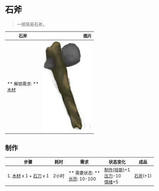 # 石斧  
> 一把简易石斧。  
  
  石斧  |   图片   
 ----  |  ----:   
 ** 解锁需求: **<br>[木材](Wood.md)  |  <img decoding="async" src="Sprite/StoneAxe.png" href="a.md" style="max-width:300px;max-height:300px;">   
  
## 制作  
步骤  |  耗时  |  需求  |  状态变化  |  成品  
----  |  ----  |  ----  |  ----  |  ----  
1. [木材](Wood.md) x 1 + [石刀](StoneSharpened.md) x 1  |  2小时  |  ** 需要状态: **<br>[光亮](Light.md): 10-100  |  [制作(技能)](Skill_Crafting.md)+1<br>[压力](Stress.md)-10<br>[情绪](Morale.md)+5  |  [石斧](StoneAxe.md)(+1)  


<script>document.title="石斧 - 卡牌生存百科 Card Survival Wiki";</script>